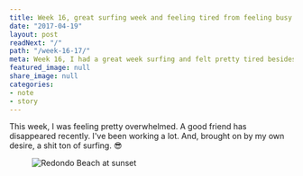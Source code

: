 ```yaml
---
title: Week 16, great surfing week and feeling tired from feeling busy
date: "2017-04-19"
layout: post
readNext: "/"
path: "/week-16-17/"
meta: Week 16, I had a great week surfing and felt pretty tired besides that.
featured_image: null
share_image: null
categories:
- note
- story
---
```


This week, I was feeling pretty overwhelmed. A good friend has disappeared recently. I've been working a lot. And, brought on by my own desire, a shit ton of surfing. 😎

<figure>
  <img src="//yowainwright.imgix.net/wk-16/redondo.jpg?w=800&h=800&crop=focalpoint&auto=format" alt="Redondo Beach at sunset" />
</figure>
